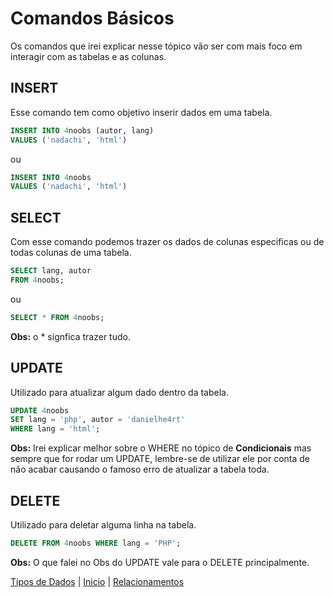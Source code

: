 # **Comandos Básicos**

Os comandos que irei explicar nesse tópico vão ser com mais foco em interagir com as tabelas e as colunas.

## **INSERT**

Esse comando tem como objetivo inserir dados em uma tabela.

``` SQL
INSERT INTO 4noobs (autor, lang)
VALUES ('nadachi', 'html')
```

ou

``` SQL
INSERT INTO 4noobs 
VALUES ('nadachi', 'html')
```

## **SELECT**

Com esse comando podemos trazer os dados de colunas especificas ou de todas colunas de uma tabela.

``` SQL
SELECT lang, autor
FROM 4noobs;
```

ou

``` SQL
SELECT * FROM 4noobs;
```

**Obs:** o * signfica trazer tudo.

## **UPDATE**

Utilizado para atualizar algum dado dentro da tabela.

``` SQL
UPDATE 4noobs
SET lang = 'php', autor = 'danielhe4rt'
WHERE lang = 'html';
```

**Obs:** Irei explicar melhor sobre o WHERE no tópico de **Condicionais** mas sempre que for rodar um UPDATE, lembre-se de utilizar ele por conta de não acabar causando o famoso erro de atualizar a tabela toda.

## **DELETE**

Utilizado para deletar alguma linha na tabela.

``` SQL
DELETE FROM 4noobs WHERE lang = 'PHP';
```

**Obs:** O que falei no Obs do UPDATE vale para o DELETE principalmente.

[Tipos de Dados](contents/comandos/Tipos.md) | [Inicio](/README.md) | [Relacionamentos](contents/comandos/Relacionamentos.md)